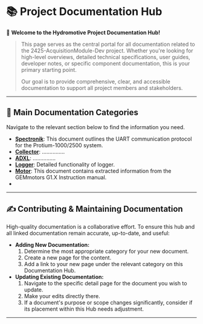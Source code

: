 # 📚 Project Documentation Hub

👋 **Welcome to the Hydromotive Project Documentation Hub!**

> This page serves as the central portal for all documentation related to the 2425-AcquisitionModule-Dev project. Whether you're looking for high-level overviews, detailed technical specifications, user guides, developer notes, or specific component documentation, this is your primary starting point.
>
> Our goal is to provide comprehensive, clear, and accessible documentation to support all project members and stakeholders.

---

## 🧭 Main Documentation Categories

Navigate to the relevant section below to find the information you need.

*   **[Spectronik](Documentation/Spectronik)**: This document outlines the UART communication protocol for the Protium-1000/2500 system.
*   **[Collector](Documentation/Collector)**: ...............
*   **[ADXL](Documentation/ADXL)**: ...............
*   **[Logger](Documentation/Logger)**: Detailed functionality of logger.
*   **[Motor](Documentation/Motor)**: This document contains extracted information from the GEMmotors G1.X Instruction manual.
* 

---

## ✍️ Contributing & Maintaining Documentation

High-quality documentation is a collaborative effort. To ensure this hub and all linked documentation remain accurate, up-to-date, and useful:

*   **Adding New Documentation:**
    1.  Determine the most appropriate category for your new document.
    2.  Create a new page for the content.
    3.  Add a link to your new page under the relevant category on this Documentation Hub. 
*   **Updating Existing Documentation:**
    1.  Navigate to the specific detail page for the document you wish to update.
    2.  Make your edits directly there.
    3.  If a document's purpose or scope changes significantly, consider if its placement within this Hub needs adjustment.

---